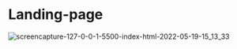 # Landing-page


![screencapture-127-0-0-1-5500-index-html-2022-05-19-15_13_33](https://user-images.githubusercontent.com/105306029/169264334-49105d0b-c277-4042-a5ea-4518dd159583.png)
